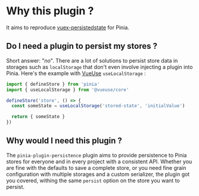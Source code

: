 # Why this plugin ?

 It aims to reproduce [vuex-persistedstate](https://github.com/robinvdvleuten/vuex-persistedstate) for Pinia.

## Do I need a plugin to persist my stores ?

Short answer: "_no_". There are a lot of solutions to persist store data in storages such as `localStorage` that don't even involve injecting a plugin into Pinia. Here's the example with [VueUse](https://vueuse.org/) `useLocalStorage` :

```ts
import { defineStore } from 'pinia'
import { useLocalStorage } from '@vueuse/core'

defineStore('store', () => {
  const someState = useLocalStorage('stored-state', 'initialValue')

  return { someState }
})
```

## Why would I need this plugin ?

The `pinia-plugin-persistence` plugin aims to provide persistence to Pinia stores for everyone and in every project with a consistent API. Whether you are fine with the defaults to save a complete store, or you need fine grain configuration with multiple storages and a custom serializer, the plugin got you covered, withing the same `persist` option on the store you want to persist.
